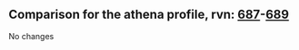 ## Comparison for the athena profile, rvn: [687](https://github.com/PRO100KatYT/FortniteProfileRevisions/tree/main/profiles/athena/687%20athena.json)-[689](https://github.com/PRO100KatYT/FortniteProfileRevisions/tree/main/profiles/athena/689%20athena.json)

No changes
